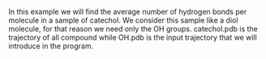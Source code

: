 In this example we will find the average number of hydrogen bonds per molecule in a sample of catechol. We consider this sample like a diol molecule, for that reason we need only the OH groups. catechol.pdb is the trajectory of all compound while OH.pdb is the input trajectory that we will introduce in the program.
